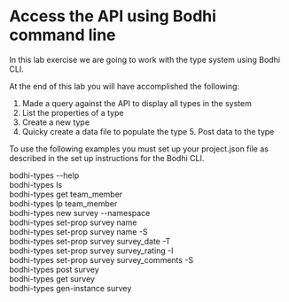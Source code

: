 # Access the API using Bodhi command line

In this lab exercise we are going to work with the type system using Bodhi CLI.

At the end of this lab you will have accomplished the following:  
1. Made a query against the API to display all types in the system  
2. List the properties of a type  
3. Create a new type  
4. Quicky create a data file to populate the type 5. Post data to the type  

To use the following examples you must set up your project.json file as described in the set up instructions for the Bodhi CLI.

bodhi-types --help  
bodhi-types ls  
bodhi-types get team_member  
bodhi-types lp team_member  
bodhi-types new survey --namespace  
bodhi-types set-prop survey name  
bodhi-types set-prop survey name -S  
bodhi-types set-prop survey survey_date -T  
bodhi-types set-prop survey survey_rating -I  
bodhi-types set-prop survey survey_comments -S  
bodhi-types post survey  
bodhi-types get survey  
bodhi-types gen-instance survey  
